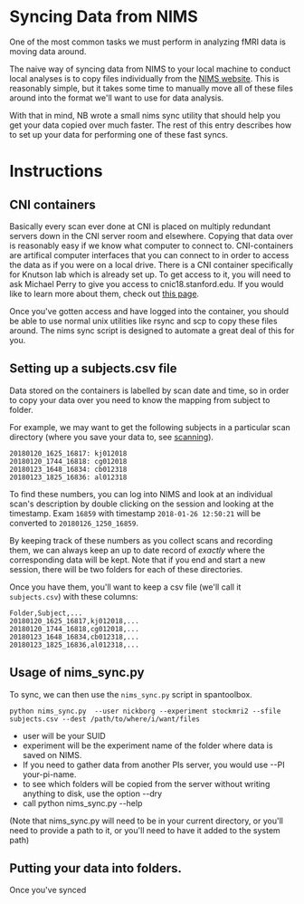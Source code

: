 # Syncing Data from NIMS

One of the most common tasks we must perform in analyzing fMRI data is moving data around. 

The naive way of syncing data from NIMS to your local machine to conduct local analyses is to copy files individually from the [NIMS website](https://cni.stanford.edu/nims/). This is reasonably simple, but it takes some time to manually move all of these files around into the format we'll want to use for data analysis. 

With that in mind, NB wrote a small nims sync utility that should help you get your data copied over much faster. The rest of this entry describes how to set up your data for performing one of these fast syncs. 

# Instructions

## CNI containers
Basically every scan ever done at CNI is placed on multiply redundant servers down in the CNI server room and elsewhere. Copying that data over is reasonably easy if we know what computer to connect to. CNI-containers are artifical computer interfaces that you can connect to in order to access the data as if you were on a local drive. There is a CNI container specifically for Knutson lab which is already set up. To get access to it, you will need to ask Michael Perry to give you access to cnic18.stanford.edu. If you would like to learn more about them, check out [this page](https://cni.stanford.edu/wiki/LXC).

Once you've gotten access and have logged into the container, you should be able to use normal unix utilities like rsync and scp to copy these files around. The nims sync script is designed to automate a great deal of this for you. 

## Setting up a subjects.csv file
Data stored on the containers is labelled by scan date and time, so in order to copy your data over you need to know the mapping from subject to folder. 

For example, we may want to get the following subjects in a particular scan directory (where you save your data to, see [scanning](scanning.md)). 
```
20180120_1625_16817: kj012018
20180120_1744_16818: cg012018
20180123_1648_16834: cb012318
20180123_1825_16836: al012318
```
To find these numbers, you can log into NIMS and look at an individual scan's description by double clicking on the session and looking at the timestamp. Exam `16859` with timestamp `2018-01-26 12:50:21` will be converted to `20180126_1250_16859`. 

By keeping track of these numbers as you collect scans and recording them, we can always keep an up to date record of _exactly_ where the corresponding data will be kept. Note that if you end and start a new session, there will be two folders for each of these directories. 


Once you have them, you'll want to keep a csv file (we'll call it `subjects.csv`) with these columns:
```
Folder,Subject,...
20180120_1625_16817,kj012018,...
20180120_1744_16818,cg012018,...
20180123_1648_16834,cb012318,...
20180123_1825_16836,al012318,...
```

## Usage of nims_sync.py

To sync, we can then use the `nims_sync.py` script in spantoolbox. 

```
python nims_sync.py  --user nickborg --experiment stockmri2 --sfile subjects.csv --dest /path/to/where/i/want/files
```

* user will be your SUID
* experiment will be the experiment name of the folder where data is saved on NIMS. 
* If you need to gather data from another PIs server, you would use --PI your-pi-name. 
* to see which folders will be copied from the server without writing anything to disk, use the option --dry
* call python nims_sync.py --help

(Note that nims_sync.py will need to be in your current directory, or you'll need to provide a path to it, or you'll need to have it added to the system path)

## Putting your data into folders. 

Once you've synced
